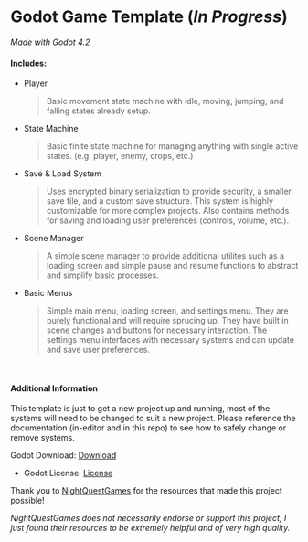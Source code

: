 # Godot Game Template (***In Progress***)

*Made with Godot 4.2*

#### Includes: 
- Player
  
  > Basic movement state machine with idle, moving, jumping, and falling states
  > already setup.
  
- State Machine
  
  > Basic finite state machine for managing anything with single active states.
  > (e.g. player, enemy, crops, etc.)
  
- Save &amp; Load System
  
  > Uses encrypted binary serialization to provide security, a smaller save file,
  > and a custom save structure. This system is highly customizable for more
  > complex projects. Also contains methods for saving and loading user
  > preferences (controls, volume, etc.).
  
- Scene Manager
  
  > A simple scene manager to provide additional utilites such as a loading screen
  > and simple pause and resume functions to abstract and simplify basic processes.

- Basic Menus
  > Simple main menu, loading screen, and settings menu. They are purely functional
  > and will require sprucing up. They have built in scene changes and buttons for
  > necessary interaction. The settings menu interfaces with necessary systems
  > and can update and save user preferences.
<br>

#### Additional Information

This template is just to get a new project up and running, most of the systems will need to be changed to suit a new project.
Please reference the documentation (in-editor and in this repo) to see how to safely change or remove systems.

Godot Download: [Download](godotengine.org/download)
- Godot License: [License](godotengine.org/license)

Thank you to [NightQuestGames](https://www.nightquestgames.com/ "Link to NighQuestGames' blog") for the resources that made this project possible!

*NightQuestGames does not necessarily endorse or support this project, I just found their resources to be extremely helpful
and of very high quality.*
